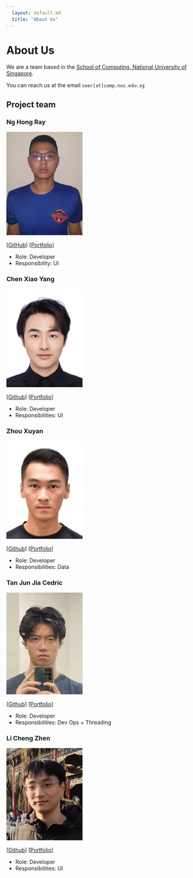 ```yaml
---
  layout: default.md
  title: "About Us"
---
```


# About Us

We are a team based in the [School of Computing, National University of Singapore](http://www.comp.nus.edu.sg).

You can reach us at the email `seer[at]comp.nus.edu.sg`

## Project team

### Ng Hong Ray

<img src="images/hongray.png" width="200px">

<!-- [[homepage](http://www.comp.nus.edu.sg/~damithch)] -->
[[GitHub](https://github.com/HongRay)]
[[Portfolio](/members/hongRay.md)]

* Role: Developer
* Responsibility: UI

### Chen Xiao Yang

<img src="images/chenxy128.png" width="200px">

[[Github](http://github.com/ChenXy128)]
[[Portfolio](team/johndoe.md)]

* Role: Developer
* Responsibilities: UI

### Zhou Xuyan

<img src="images/xuyan0518.png" width="200px">

[[Github](http://github.com/Xuyan0518)]
[[Portfolio](team/johndoe.md)]

* Role: Developer
* Responsibilities: Data

### Tan Jun Jia Cedric

<img src="images/cedricaca.png" width="200px">

[[Github](http://github.com/Cedricaca)]
[[Portfolio](team/johndoe.md)]

* Role: Developer
* Responsibilities: Dev Ops + Threading

### Li Cheng Zhen

<img src="images/nusminato.png" width="200px">

[[Github](http://github.com/NusMinato)]
[[Portfolio](team/johndoe.md)]

* Role: Developer
* Responsibilities: UI
